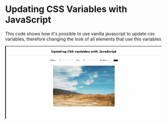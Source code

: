# Updating CSS Variables with JavaScript

This code shows how it's possible to use vanilla javascript to update css variables, therefore changing the look of all elements that use this variables

![preview](./img/preview.gif)

